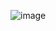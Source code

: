 ![image](https://github.com/RamkumarMohan6383/Battery_Percentage/assets/95962773/2050f7ca-1a22-4d6a-9ed0-bed034b71117)

